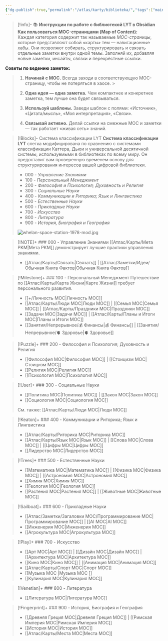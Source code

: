 ```yaml
---
{"dg-publish":true,"permalink":"/atlas/karty/biblioteka/","tags":["main-map","gardenEntry","gardenEntry","gardenEntry"],"noteIcon":"","created":"2023-12-10T01:48:20.000+05:00"}
---
```



> [!info]- 📚 **Инструкции по работе с библиотекой LYT в Obsidian**
> **Как пользоваться MOC-страницами (Map of Content):**  
 Каждая категория содержит так называемые _MOC-страницы_, которые представляют собой «карты» тем — навигационные хабы. Они позволяют собирать, структурировать и связать отдельные заметки внутри одной темы. Заполняй их, добавляя новые заметки, инсайты, связки и перекрёстные ссылки.
 >
 **Советы по ведению заметок:**
 >
 >1. **Начинай с MOC.** Всегда заходи в соответствующую MOC-страницу, чтобы не потеряться в хаосе.
    >
>2. **Одна идея — одна заметка.** Чем компактнее и конкретнее заметка, тем лучше она будет связываться.
>	 
>3. **Используй шаблоны.** Заведи шаблон с полями: «Источник», «Цитата/мысль», «Моя интерпретация», «Связи».
>    
>4. **Связывай активно.** Делай ссылки на смежные MOC и заметки — так работает «живая сеть» знаний.

> [!Blocks]- Система классификации LYT
> **Система классификации LYT** слегка модифицирована по сравнению с системами классификации Каттера, Дьюи и универсальной десятичной системы, используемыми в библиотеках по всему миру. Он предоставит вам проверенную временем основу для структурирования интересов вашей цифровой библиотеки.
>
> - 000 - *Управление Знаниями*
> - 100  - *Персональный Менеджмент*
> - 200 - *Философия и Психология; Духовность и Религия*
> - 300 - *Социальные Науки*
> - 400 - *Коммуникации и Риторика; Язык и Лингвистика*
> - 500 - *Естественные Науки*
> - 600 - *Прикладные Науки*
> - 700 - *Искусство*
> - 800 - *Литература*
> - 900 - *История, Биография и География*
> 
> ![whelan-space-station-1978-mod.jpg](/img/user/%D0%90%D1%82%D0%BB%D0%B0%D1%81/%D0%A3%D1%82%D0%B8%D0%BB%D0%B8%D1%82%D1%8B/%D0%A4%D0%B0%D0%B9%D0%BB%D1%8B/whelan-space-station-1978-mod.jpg)
> 

> [!NOTE]+ ### 000 - Управление Знаниями
> [[Атлас/Карты/Мета PKM\|Мета PKM]] демонстрирует лучшие практики управления знаниями.
> 
> - [[Атлас/Карты/Связать\|Связать]] | [[Атлас/Заметки/Идеи/Обычная Книга Фактов\|Обычная Книга Фактов]] 

> [!Milestone]+ ### 100 - Персональный Менеджмент
> Путешествие по [[Атлас/Карты/Карта Жизни\|Карте Жизни]] требует персонального развития.
> 
> - [[+/Личность MOC\|Личность MOC]]
> - [[Атлас/Карты/Люди MOC\|Люди MOC]] | [[Семья MOC\|Семья MOC]] | [[Атлас/Карты/Праздники MOC\|Праздники MOC]]
> - [[Задачи MOC\|Задачи MOC]] | [[Атлас/Карты/Планы и Итоги MOC\|Планы и Итоги MOC]]
> - [[Занятия/Непрерывное/💰 Финансы\|💰 Финансы]] | [[Занятия/Непрерывное/🫀 Здоровье\|🫀 Здоровье]]

> [!Puzzle]+ ### 200 - Философия и Психология; Духовность и Религия
> - [[Философия MOC\|Философия MOC]] | [[Стоицизм MOC\|Стоицизм MOC]]
> - [[Религия MOC\|Религия MOC]]
> - [[Психология MOC\|Психология MOC]]

> [!User]+ ### 300 - Социальные Науки
> - [[Политика MOC\|Политика MOC]] | [[Закон MOC\|Закон MOC]] 
> - [[Социология MOC\|Социология MOC]]
> 
> См. также:  [[Атлас/Карты/Люди MOC\|Люди MOC]]

> [!Keaton]+ ### 400 - Коммуникации и Риторика; Язык и Лингвистика
> 
> - [[Атлас/Карты/Риторика MOC\|Риторика MOC]]
> - [[Атлас/Карты/Язык MOC\|Язык MOC]] | [[Слова MOC\|Слова MOC]] | [[Цифры MOC\|Цифры MOC]]
> - [[Лидерство MOC\|Лидерство MOC]]

> [!Trees]+ ### 500 - Естественные Науки
> - [[Математика MOC\|Математика MOC]] | [[Физика MOC\|Физика MOC]] | [[Астрономия MOC\|Астрономия MOC]]
> - [[Химия MOC\|Химия MOC]]
> - [[Геология MOC\|Геология MOC]]
> - [[Растения MOC\|Растения MOC]] | [[Животные MOC\|Животные MOC]]
> 

> [!Sailboat]+ ### 600 - Прикладные Науки
> -  [[Атлас/Заметки/Загаловки MOC/Программирование MOC\|Программирование MOC]] | [[AI MOC\|AI MOC]] 
> - [[Инженерия MOC\|Инженерия MOC]]
> - [[Агрокультура MOC\|Агрокультура MOC]]

> [!Play]+ ### 700 - Искусство
> 
> - [[Арт MOC\|Арт MOC]] | [[Дизайн MOC\|Дизайн MOC]] | [[Архитектура MOC\|Архитектура MOC]]  
> - [[Кино MOC\|Кино MOC]] | [[Анимация MOC\|Анимация MOC]]
> - [[Атлас/Карты/Спорт MOC\|Спорт MOC]]
> - [[Музыка MOC \|Музыка MOC ]]
> - [[Кулинария MOC\|Кулинария MOC]]

> [!Venetian]+ ### 800 - Литература
> - [[Литература MOC\|Литература MOC]]

> [!Fingerprint]+ ### 900 - История, Биография и География
> - [[Древняя Греция MOC\|Древняя Греция MOC]] | [[Римская Империя MOC\|Римская Империя MOC]]
> - [[История MOC\|История MOC]] 
> - [[Атлас/Карты/Места MOC\|Места MOC]]

